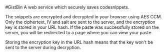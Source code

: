 #GistBin
A web service which securely saves codesnippets.

The snippets are encrypted and decrypted in your browser using AES CCM.
Only the ciphertext, IV and salt are sent to the server, and the encryption key
is stored in your URL hash. If the paste was successfully stored on the
server, you will be redirected to a page where you can view your paste.

Storing the encryption key in the URL hash means that the key won't be sent
to the server during decryption.
